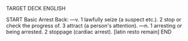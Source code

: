 TARGET DECK
ENGLISH

START
Basic
Arrest
Back: —v. 1 lawfully seize (a suspect etc.). 2 stop or check the progress of. 3 attract (a person's attention). —n. 1 arresting or being arrested. 2 stoppage (cardiac arrest). [latin resto remain]
END
